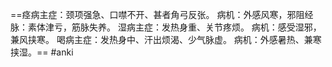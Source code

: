==痉病主症：颈项强急、口噤不开、甚者角弓反张。
病机：外感风寒，邪阻经脉：素体津亏，筋脉失养。 
湿病主症：发热身重、关节疼烦。
病机：感受湿邪，兼风挟寒。 
喝病主症：发热身中、汗出烦渴、少气脉虚。
病机：外感暑热、兼寒挟湿。== 
#anki